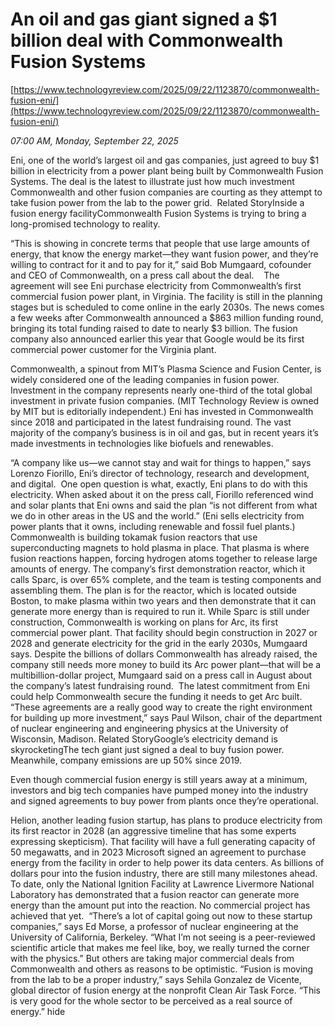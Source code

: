 # An oil and gas giant signed a $1 billion deal with Commonwealth Fusion Systems

[https://www.technologyreview.com/2025/09/22/1123870/commonwealth-fusion-eni/](https://www.technologyreview.com/2025/09/22/1123870/commonwealth-fusion-eni/)

*07:00 AM, Monday, September 22, 2025*

Eni, one of the world’s largest oil and gas companies, just agreed to buy $1 billion in electricity from a power plant being built by Commonwealth Fusion Systems. The deal is the latest to illustrate just how much investment Commonwealth and other fusion companies are courting as they attempt to take fusion power from the lab to the power grid.  Related StoryInside a fusion energy facilityCommonwealth Fusion Systems is trying to bring a long-promised technology to reality.

“This is showing in concrete terms that people that use large amounts of energy, that know the energy market—they want fusion power, and they’re willing to contract for it and to pay for it,” said Bob Mumgaard, cofounder and CEO of Commonwealth, on a press call about the deal.     The agreement will see Eni purchase electricity from Commonwealth’s first commercial fusion power plant, in Virginia. The facility is still in the planning stages but is scheduled to come online in the early 2030s. The news comes a few weeks after Commonwealth announced a $863 million funding round, bringing its total funding raised to date to nearly $3 billion. The fusion company also announced earlier this year that Google would be its first commercial power customer for the Virginia plant.

Commonwealth, a spinout from MIT’s Plasma Science and Fusion Center, is widely considered one of the leading companies in fusion power. Investment in the company represents nearly one-third of the total global investment in private fusion companies. (MIT Technology Review is owned by MIT but is editorially independent.) Eni has invested in Commonwealth since 2018 and participated in the latest fundraising round. The vast majority of the company’s business is in oil and gas, but in recent years it’s made investments in technologies like biofuels and renewables.

“A company like us—we cannot stay and wait for things to happen,” says Lorenzo Fiorillo, Eni’s director of technology, research and development, and digital.  One open question is what, exactly, Eni plans to do with this electricity. When asked about it on the press call, Fiorillo referenced wind and solar plants that Eni owns and said the plan “is not different from what we do in other areas in the US and the world.” (Eni sells electricity from power plants that it owns, including renewable and fossil fuel plants.) Commonwealth is building tokamak fusion reactors that use superconducting magnets to hold plasma in place. That plasma is where fusion reactions happen, forcing hydrogen atoms together to release large amounts of energy. The company’s first demonstration reactor, which it calls Sparc, is over 65% complete, and the team is testing components and assembling them. The plan is for the reactor, which is located outside Boston, to make plasma within two years and then demonstrate that it can generate more energy than is required to run it.  While Sparc is still under construction, Commonwealth is working on plans for Arc, its first commercial power plant. That facility should begin construction in 2027 or 2028 and generate electricity for the grid in the early 2030s, Mumgaard says. Despite the billions of dollars Commonwealth has already raised, the company still needs more money to build its Arc power plant—that will be a multibillion-dollar project, Mumgaard said on a press call in August about the company’s latest fundraising round.  The latest commitment from Eni could help Commonwealth secure the funding it needs to get Arc built. “These agreements are a really good way to create the right environment for building up more investment,” says Paul Wilson, chair of the department of nuclear engineering and engineering physics at the University of Wisconsin, Madison. Related StoryGoogle’s electricity demand is skyrocketingThe tech giant just signed a deal to buy fusion power. Meanwhile, company emissions are up 50% since 2019.

Even though commercial fusion energy is still years away at a minimum, investors and big tech companies have pumped money into the industry and signed agreements to buy power from plants once they’re operational.

Helion, another leading fusion startup, has plans to produce electricity from its first reactor in 2028 (an aggressive timeline that has some experts expressing skepticism). That facility will have a full generating capacity of 50 megawatts, and in 2023 Microsoft signed an agreement to purchase energy from the facility in order to help power its data centers. As billions of dollars pour into the fusion industry, there are still many milestones ahead. To date, only the National Ignition Facility at Lawrence Livermore National Laboratory has demonstrated that a fusion reactor can generate more energy than the amount put into the reaction. No commercial project has achieved that yet.  “There’s a lot of capital going out now to these startup companies,” says Ed Morse, a professor of nuclear engineering at the University of California, Berkeley. “What I’m not seeing is a peer-reviewed scientific article that makes me feel like, boy, we really turned the corner with the physics.” But others are taking major commercial deals from Commonwealth and others as reasons to be optimistic. “Fusion is moving from the lab to be a proper industry,” says Sehila Gonzalez de Vicente, global director of fusion energy at the nonprofit Clean Air Task Force. “This is very good for the whole sector to be perceived as a real source of energy.” hide

